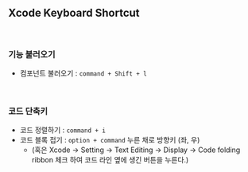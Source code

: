 ## Xcode Keyboard Shortcut
<br>

### 기능 불러오기
- 컴포넌트 불러오기 : ```command + Shift + l``` 

<br>

### 코드 단축키
- 코드 정렬하기 : ```command + i```  
- 코드 블록 접기 : ```option + command``` 누른 채로 방향키 (좌, 우)    
  - (혹은 Xcode → Setting → Text Editing → Display → Code folding ribbon 체크 하여 코드 라인 옆에 생긴 버튼을 누른다.) 
